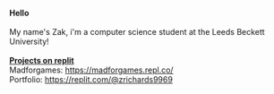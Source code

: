 **Hello**
\
\
My name's Zak, i'm a computer science student at the Leeds Beckett University! 
\
\
**<ins>Projects on replit</ins>**
\
Madforgames: https://madforgames.repl.co/
\
Portfolio: https://replit.com/@zrichards9969
